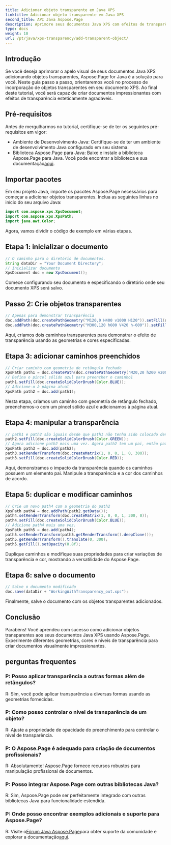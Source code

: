 ```yaml
---
title: Adicionar objeto transparente em Java XPS
linktitle: Adicionar objeto transparente em Java XPS
second_title: API Java Aspose.Page
description: Aprimore seus documentos Java XPS com efeitos de transparência impressionantes usando Aspose.Page. Siga nosso guia passo a passo para adicionar objetos transparentes.
type: docs
weight: 10
url: /pt/java/xps-transparency/add-transparent-object/
---
```

## Introdução
Se você deseja aprimorar o apelo visual de seus documentos Java XPS adicionando objetos transparentes, Aspose.Page for Java é a solução para você. Neste guia passo a passo, orientaremos você no processo de incorporação de objetos transparentes em seu documento XPS. Ao final deste tutorial, você será capaz de criar documentos impressionantes com efeitos de transparência esteticamente agradáveis.
## Pré-requisitos
Antes de mergulharmos no tutorial, certifique-se de ter os seguintes pré-requisitos em vigor:
- Ambiente de Desenvolvimento Java: Certifique-se de ter um ambiente de desenvolvimento Java configurado em seu sistema.
-  Biblioteca Aspose.Page para Java: Baixe e instale a biblioteca Aspose.Page para Java. Você pode encontrar a biblioteca e sua documentação[aqui](https://releases.aspose.com/page/java/).
## Importar pacotes
Em seu projeto Java, importe os pacotes Aspose.Page necessários para começar a adicionar objetos transparentes. Inclua as seguintes linhas no início do seu arquivo Java:
```java
import com.aspose.xps.XpsDocument;
import com.aspose.xps.XpsPath;
import java.awt.Color;
```
Agora, vamos dividir o código de exemplo em várias etapas.
## Etapa 1: inicializar o documento
```java
// O caminho para o diretório de documentos.
String dataDir = "Your Document Directory";
// Inicializar documento
XpsDocument doc = new XpsDocument();
```
Comece configurando seu documento e especificando o diretório onde seu documento XPS será salvo.
## Passo 2: Crie objetos transparentes
```java
// Apenas para demonstrar transparência
doc.addPath(doc.createPathGeometry("M120,0 H400 v1000 H120")).setFill(doc.createSolidColorBrush(Color.GRAY));
doc.addPath(doc.createPathGeometry("M300,120 h600 V420 h-600")).setFill(doc.createSolidColorBrush(Color.GRAY));
```
Aqui, criamos dois caminhos transparentes para demonstrar o efeito de transparência usando as geometrias e cores especificadas.
## Etapa 3: adicionar caminhos preenchidos
```java
// Criar caminho com geometria de retângulo fechado
XpsPath path1 = doc.createPath(doc.createPathGeometry("M20,20 h200 v200 h-200 z"));
// Defina o pincel sólido azul para preencher o caminho1
path1.setFill(doc.createSolidColorBrush(Color.BLUE));
// Adicione-o à página atual
XpsPath path2 = doc.add(path1);
```
Nesta etapa, criamos um caminho com geometria de retângulo fechado, preenchemos-o com um pincel sólido azul e adicionamos à página atual.
## Etapa 4: manipular a transparência
```java
// path1 e path2 são iguais desde que path1 não tenha sido colocado dentro de nenhum outro elemento
path2.setFill(doc.createSolidColorBrush(Color.GREEN));
// Agora adicione path2 mais uma vez. Agora path2 tem um pai, então path3 não será igual a path2.
XpsPath path3 = doc.add(path2);
path3.setRenderTransform(doc.createMatrix(1, 0, 0, 1, 0, 300));
path3.setFill(doc.createSolidColorBrush(Color.RED));
```
Aqui, demonstramos o impacto da transparência quando os caminhos possuem um elemento pai. Manipule a transparência e a cor dos caminhos de acordo.
## Etapa 5: duplicar e modificar caminhos
```java
// Crie um novo path4 com a geometria do path2
XpsPath path4 = doc.addPath(path2.getData());
path4.setRenderTransform(doc.createMatrix(1, 0, 0, 1, 300, 0));
path4.setFill(doc.createSolidColorBrush(Color.BLUE));
// Adicione path4 mais uma vez.
XpsPath path5 = doc.add(path4);
path5.setRenderTransform(path5.getRenderTransform().deepClone());
path5.getRenderTransform().translate(0, 300);
path5.getFill().setOpacity(0.8f);
```
Duplique caminhos e modifique suas propriedades para criar variações de transparência e cor, mostrando a versatilidade do Aspose.Page.
## Etapa 6: salve o documento
```java
// Salve o documento modificado
doc.save(dataDir + "WorkingWithTransparency_out.xps");
```
Finalmente, salve o documento com os objetos transparentes adicionados.
## Conclusão
Parabéns! Você aprendeu com sucesso como adicionar objetos transparentes aos seus documentos Java XPS usando Aspose.Page. Experimente diferentes geometrias, cores e níveis de transparência para criar documentos visualmente impressionantes.
## perguntas frequentes
### P: Posso aplicar transparência a outras formas além de retângulos?
R: Sim, você pode aplicar transparência a diversas formas usando as geometrias fornecidas.
### P: Como posso controlar o nível de transparência de um objeto?
R: Ajuste a propriedade de opacidade do preenchimento para controlar o nível de transparência.
### P: O Aspose.Page é adequado para criação de documentos profissionais?
R: Absolutamente! Aspose.Page fornece recursos robustos para manipulação profissional de documentos.
### P: Posso integrar Aspose.Page com outras bibliotecas Java?
R: Sim, Aspose.Page pode ser perfeitamente integrado com outras bibliotecas Java para funcionalidade estendida.
### P: Onde posso encontrar exemplos adicionais e suporte para Aspose.Page?
 R: Visite o[Fórum Java Aspose.Page](https://forum.aspose.com/c/page/39)para obter suporte da comunidade e explorar a documentação[aqui](https://reference.aspose.com/page/java/).